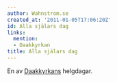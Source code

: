 ```yaml
---
author: Wahnstrom.se
created_at: '2011-01-05T17:06:20Z'
id: Alla själars dag
links:
  mention:
  - Daakkyrkan
title: Alla själars dag
---
```


En av [Daakkyrkans] helgdagar.

  [Daakkyrkans]: Daakkyrkan